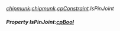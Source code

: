 _[chipmunk](../../modules/chipmunk/chipmunk-module.md):[chipmunk](../../modules/chipmunk/chipmunk-module.md).[cpConstraint](../../modules/chipmunk/chipmunk-cpconstraint.md).IsPinJoint_
##### Property IsPinJoint:[cpBool](../../modules/chipmunk/chipmunk-cpbool.md)
